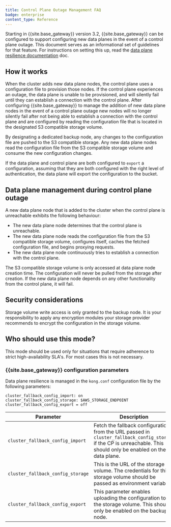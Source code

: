 ```yaml
---
title: Control Plane Outage Management FAQ
badge: enterprise
content_type: Reference
---
```


Starting in {{site.base_gateway}} version 3.2, {{site.base_gateway}} can be configured to support configuring new data planes in the event of a control plane outage. This document serves as an informational set of guidelines for that feature. For instructions on setting this up, read the [data plane resilience documentation](/gateway/latest/kong-enterprise/cp-outage-handling) doc.


## How it works

When the cluster adds new data plane nodes, the control plane uses a configuration file to provision those nodes. If the control plane experiences an outage, the data plane is unable to be provisioned, and will silently fail until they can establish a connection with the control plane. After configuring {{site.base_gateway}} to manage the addition of new data plane nodes in the event of a control plane outage new nodes will no longer silently fail after not being able to establish a connection with the control plane and are configured by reading the configuration file that is located in the designated S3 compatible storage volume. 

By designating a dedicated backup node, any changes to the configuration file are pushed to the S3 compatible storage. Any new data plane nodes read the configuration file from the S3 compatible storage volume and consume the new configuration changes. 

If the data plane and control plane are both configured to `export` a configuration, assuming that they are both configured with the right level of authentication, the data plane will export the configuration to the bucket.


## Data plane management during control plane outage

A new data plane node that is added to the cluster when the control plane is unreachable exhibits the following behaviour:  

* The new data plane node determines that the control plane is unreachable. 
* The new data plane node reads the configuration file from the S3 compatible storage volume, configures itself, caches the fetched configuration file, and begins proxying requests.
* The new data plane node continuously tries to establish a connection with the control plane. 

The S3 compatible storage volume is only accessed at data plane node creation time. The configuration will never be pulled from the storage after creation. If the new data plane node depends on any other functionality from the control plane, it will fail. 


## Security considerations

Storage volume write access is only granted to the backup node.
It is your responsibility to apply any encryption modules your storage provider recommends to encrypt the configuration in the storage volume. 


## Who should use this mode?

This mode should be used only for situations that require adherence to strict high-availability SLA's. For most cases this is not necessary. 


### {{site.base_gateway}} configuration parameters

Data plane resilience is managed in the `kong.conf` configuration file by the following parameters: 

```
cluster_fallback_config_import: on
cluster_fallback_config_storage: $AWS_STORAGE_ENDPOINT
cluster_fallback_config_export = off
```


| Parameter      | Description |
| ----------- | ----------- |
| `cluster_fallback_config_import`      | Fetch the fallback configuration from the URL passed in `cluster_fallback_config_storage` if the CP is unreachable. This should only be enabled on the data plane.     |
| `cluster_fallback_config_storage`   | This is the URL of the storage volume. The credentials for this storage volume should be passed as environment variables.       |
| `cluster_fallback_config_export` | This parameter enables uploading the configuration to the storage volume. This should only be enabled on the backup node.|
